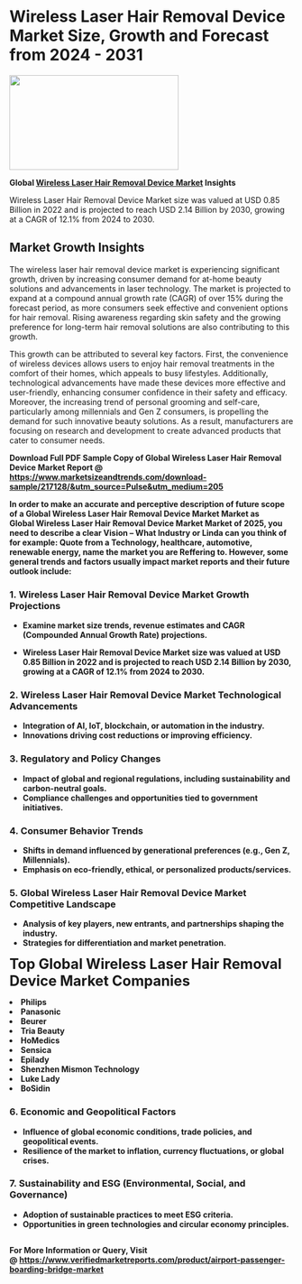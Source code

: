 <H1>Wireless Laser Hair Removal Device Market Size, Growth and Forecast from 2024 - 2031</H1><img class="aligncenter size-medium wp-image-584254" src="https://thirdeyenews.in/wp-content/uploads/2024/09/Global-Market-Research-300x168.jpeg" alt="" width="300" height="168" /><p><strong>Global&nbsp;<a href="https://www.marketsizeandtrends.com/download-sample/217128/&amp;utm_source=Pulse&amp;utm_medium=205">Wireless Laser Hair Removal Device Market</a> Insights</strong></p><p>Wireless Laser Hair Removal Device Market size was valued at USD 0.85 Billion in 2022 and is projected to reach USD 2.14 Billion by 2030, growing at a CAGR of 12.1% from 2024 to 2030.</p><p><h2>Market Growth Insights</h2> <p>The wireless laser hair removal device market is experiencing significant growth, driven by increasing consumer demand for at-home beauty solutions and advancements in laser technology. The market is projected to expand at a compound annual growth rate (CAGR) of over 15% during the forecast period, as more consumers seek effective and convenient options for hair removal. Rising awareness regarding skin safety and the growing preference for long-term hair removal solutions are also contributing to this growth.</p> <p><strong></strong></p> <p>This growth can be attributed to several key factors. First, the convenience of wireless devices allows users to enjoy hair removal treatments in the comfort of their homes, which appeals to busy lifestyles. Additionally, technological advancements have made these devices more effective and user-friendly, enhancing consumer confidence in their safety and efficacy. Moreover, the increasing trend of personal grooming and self-care, particularly among millennials and Gen Z consumers, is propelling the demand for such innovative beauty solutions. As a result, manufacturers are focusing on research and development to create advanced products that cater to consumer needs.</p> <p><strong></p><p><span class=""><strong>Download Full PDF Sample Copy of Global Wireless Laser Hair Removal Device Market Report</strong> @ <a href="https://www.marketsizeandtrends.com/download-sample/217128/&amp;utm_source=Pulse&amp;utm_medium=205" target="_blank">https://www.marketsizeandtrends.com/download-sample/217128/&amp;utm_source=Pulse&amp;utm_medium=205</a></span></p><p>In order to make an accurate and perceptive description of future scope of a Global&nbsp;Wireless Laser Hair Removal Device Market Market as Global&nbsp;Wireless Laser Hair Removal Device Market Market of 2025, you need to describe a clear Vision &ndash; What Industry or Linda can you think of for example: Quote from a Technology, healthcare, automotive, renewable energy, name the market you are Reffering to. However, some general trends and factors usually impact market reports and their future outlook include:</p><h3>1.&nbsp;<strong>Wireless Laser Hair Removal Device Market Growth Projections</strong></h3><ul><li>Examine market size trends, revenue estimates and CAGR (Compounded Annual Growth Rate) projections.</li><li><p>Wireless Laser Hair Removal Device Market size was valued at USD 0.85 Billion in 2022 and is projected to reach USD 2.14 Billion by 2030, growing at a CAGR of 12.1% from 2024 to 2030.</p></li></ul><h3>2.&nbsp;<strong>Wireless Laser Hair Removal Device Market Technological Advancements</strong></h3><ul><li>Integration of AI, IoT, blockchain, or automation in the industry.</li><li>Innovations driving cost reductions or improving efficiency.</li></ul><h3>3.&nbsp;<strong>Regulatory and Policy Changes</strong></h3><ul><li>Impact of global and regional regulations, including sustainability and carbon-neutral goals.</li><li>Compliance challenges and opportunities tied to government initiatives.</li></ul><h3>4.&nbsp;<strong>Consumer Behavior Trends</strong></h3><ul><li>Shifts in demand influenced by generational preferences (e.g., Gen Z, Millennials).</li><li>Emphasis on eco-friendly, ethical, or personalized products/services.</li></ul><h3>5.&nbsp;<strong>Global Wireless Laser Hair Removal Device Market Competitive Landscape</strong></h3><ul><li>Analysis of key players, new entrants, and partnerships shaping the industry.</li><li>Strategies for differentiation and market penetration.</li></ul><p data-pm-slice="1 1 []"><span style="color: inherit; font-family: inherit; font-size: 25px;">Top Global Wireless Laser Hair Removal Device Market Companies</span></p><div class="" data-test-id=""><p><li>Philips</li><li> Panasonic</li><li> Beurer</li><li> Tria Beauty</li><li> HoMedics</li><li> Sensica</li><li> Epilady</li><li> Shenzhen Mismon Technology</li><li> Luke Lady</li><li> BoSidin</li></p></div><h3>6.&nbsp;<strong>Economic and Geopolitical Factors</strong></h3><ul><li>Influence of global economic conditions, trade policies, and geopolitical events.</li><li>Resilience of the market to inflation, currency fluctuations, or global crises.</li></ul><h3>7.&nbsp;<strong>Sustainability and ESG (Environmental, Social, and Governance)</strong></h3><ul><li>Adoption of sustainable practices to meet ESG criteria.</li><li>Opportunities in green technologies and circular economy principles.</li></ul><h2><strong style="font-size: 14px;">For More Information or Query, Visit @&nbsp;</strong><a style="background-color: #ffffff; font-size: 14px;" href="https://www.marketsizeandtrends.com/report/wireless-laser-hair-removal-device-market/" target="_blank">https://www.verifiedmarketreports.com/product/airport-passenger-boarding-bridge-market</a></h2>
